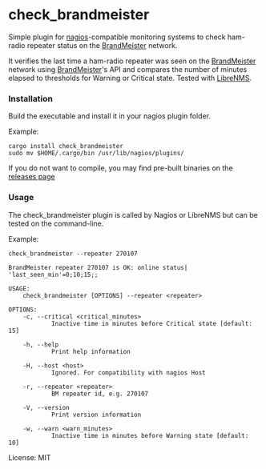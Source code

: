# check_brandmeister

Simple plugin for [nagios]-compatible monitoring systems to check ham-radio repeater status
on the [BrandMeister] network.

It verifies the last time a ham-radio repeater was seen on the [BrandMeister] network
using [BrandMeister]'s API and compares the number of minutes elapsed to thresholds
for Warning or Critical state. Tested with [LibreNMS].

### Installation
Build the executable and install it in your nagios plugin folder.

Example:
```
cargo install check_brandmeister
sudo mv $HOME/.cargo/bin /usr/lib/nagios/plugins/
```

If you do not want to compile, you may find pre-built binaries on the [releases page](https://github.com/sgrimee/check_brandmeister/releases)

### Usage

The check_brandmeister plugin is called by Nagios or LibreNMS but can be tested on the command-line.

Example:
```
check_brandmeister --repeater 270107

BrandMeister repeater 270107 is OK: online status| 'last_seen_min'=0;10;15;;
```

```
USAGE:
    check_brandmeister [OPTIONS] --repeater <repeater>

OPTIONS:
    -c, --critical <critical_minutes>
            Inactive time in minutes before Critical state [default: 15]

    -h, --help
            Print help information

    -H, --host <host>
            Ignored. For compatibility with nagios Host

    -r, --repeater <repeater>
            BM repeater id, e.g. 270107

    -V, --version
            Print version information

    -w, --warn <warn_minutes>
            Inactive time in minutes before Warning state [default: 10]
```

[BrandMeister]: https://brandmeister.network/
[nagios]: https://nagios-plugins.org/doc/guidelines.html
[LibreNMS]: https://www.librenms.org/

License: MIT
